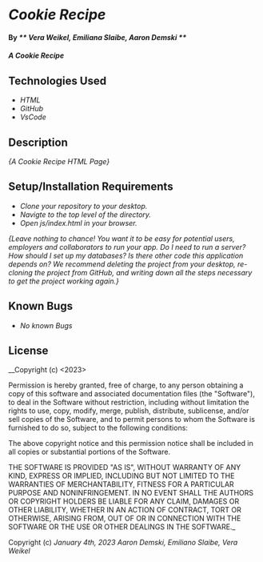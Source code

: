 # _Cookie Recipe_

#### By _** Vera Weikel, Emiliana Slaibe, Aaron Demski **_

#### _A Cookie Recipe_

## Technologies Used

* _HTML_
* _GitHub_
* _VsCode_

## Description

_{A Cookie Recipe HTML Page}_

## Setup/Installation Requirements

* _Clone your repository to your desktop._
* _Navigte to the top level of the directory._
* _Open js/index.html in your browser._

_{Leave nothing to chance! You want it to be easy for potential users, employers and collaborators to run your app. Do I need to run a server? How should I set up my databases? Is there other code this application depends on? We recommend deleting the project from your desktop, re-cloning the project from GitHub, and writing down all the steps necessary to get the project working again.}_

## Known Bugs

* _No known Bugs_

## License

__Copyright (c) <2023> <copyright holders>

Permission is hereby granted, free of charge, to any person obtaining a copy
of this software and associated documentation files (the "Software"), to deal
in the Software without restriction, including without limitation the rights
to use, copy, modify, merge, publish, distribute, sublicense, and/or sell
copies of the Software, and to permit persons to whom the Software is
furnished to do so, subject to the following conditions:

The above copyright notice and this permission notice shall be included in all
copies or substantial portions of the Software.

THE SOFTWARE IS PROVIDED "AS IS", WITHOUT WARRANTY OF ANY KIND, EXPRESS OR
IMPLIED, INCLUDING BUT NOT LIMITED TO THE WARRANTIES OF MERCHANTABILITY,
FITNESS FOR A PARTICULAR PURPOSE AND NONINFRINGEMENT. IN NO EVENT SHALL THE
AUTHORS OR COPYRIGHT HOLDERS BE LIABLE FOR ANY CLAIM, DAMAGES OR OTHER
LIABILITY, WHETHER IN AN ACTION OF CONTRACT, TORT OR OTHERWISE, ARISING FROM,
OUT OF OR IN CONNECTION WITH THE SOFTWARE OR THE USE OR OTHER DEALINGS IN THE
SOFTWARE._

Copyright (c) _January 4th, 2023_ _Aaron Demski, Emiliano Slaibe, Vera Weikel_
